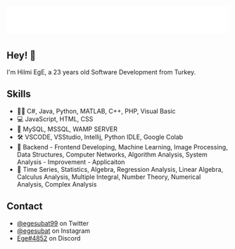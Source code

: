 <h1 align="center">
  <img src="https://raw.githubusercontent.com/Ege99/Ege99/master/name.svg" alt="Hilmi Ege SUBAT" />
</h1>

## Hey! 👋
I'm Hilmi EgE, a 23 years old Software Development from Turkey.

## Skills
- 👨‍💻 C#, Java, Python, MATLAB, C++,  PHP,  Visual Basic
- 💻 JavaScript, HTML, CSS
- 💽 MySQL, MSSQL, WAMP SERVER
- 🛠  VSCODE, VSStudio, Intellij, Python IDLE, Google Colab
- 🧱 Backend - Frontend Developing, Machine Learning, Image Processing, Data Structures, Computer Networks, Algorithm Analysis, System Analysis - Improvement - Applicaiton
- 🧮 Time Series, Statistics, Algebra, Regression Analysis, Linear Algebra, Calculus Analysis, Multiple Integral, Number Theory, Numerical Analysis, Complex Analysis

## Contact
- [@egesubat99](https://twitter.com/egesubat99) on Twitter
- [@egesubat](https://instagram.com/egesubat) on Instagram
- [Ege#4852](https://discordapp.com/users/Ege#4852) on Discord

